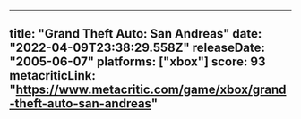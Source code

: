 
---
title: "Grand Theft Auto: San Andreas"
date: "2022-04-09T23:38:29.558Z"
releaseDate: "2005-06-07"
platforms: ["xbox"]
score: 93
metacriticLink: "https://www.metacritic.com/game/xbox/grand-theft-auto-san-andreas"
---
